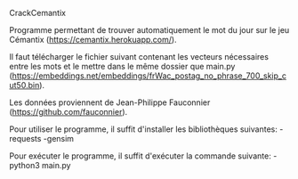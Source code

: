 CrackCemantix

Programme permettant de trouver automatiquement le mot du jour sur le jeu Cémantix (https://cemantix.herokuapp.com/).

Il faut télécharger le fichier suivant contenant les vecteurs nécessaires entre les mots et le mettre dans le même dossier que main.py (https://embeddings.net/embeddings/frWac_postag_no_phrase_700_skip_cut50.bin).

Les données proviennent de Jean-Philippe Fauconnier (https://github.com/fauconnier).

Pour utiliser le programme, il suffit d'installer les bibliothèques suivantes:
-requests
-gensim

Pour exécuter le programme, il suffit d'exécuter la commande suivante:
-python3 main.py
